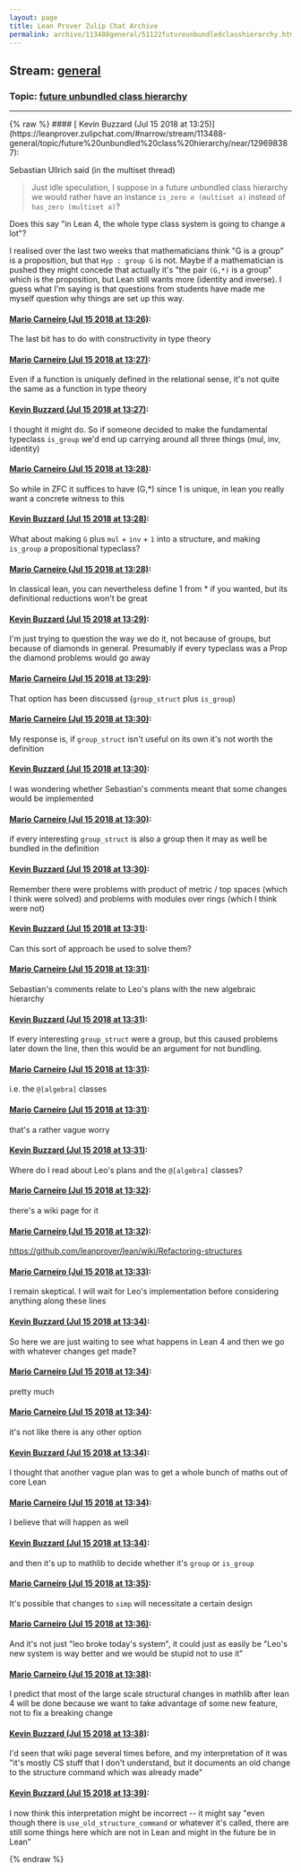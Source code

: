 ```yaml
---
layout: page
title: Lean Prover Zulip Chat Archive 
permalink: archive/113488general/51122futureunbundledclasshierarchy.html
---
```


## Stream: [general](https://leanprover-community.github.io/archive/113488general/index.html)
### Topic: [future unbundled class hierarchy](https://leanprover-community.github.io/archive/113488general/51122futureunbundledclasshierarchy.html)

---

<base href="https://leanprover.zulipchat.com">
{% raw %}
#### [ Kevin Buzzard (Jul 15 2018 at 13:25)](https://leanprover.zulipchat.com/#narrow/stream/113488-general/topic/future%20unbundled%20class%20hierarchy/near/129698387):
<p>Sebastian Ullrich said (in the multiset thread)</p>
<blockquote>
<p>Just idle speculation, I suppose in a future unbundled class hierarchy we would rather have an instance <code>is_zero ∅ (multiset a)</code> instead of <code>has_zero (multiset a)</code>?</p>
</blockquote>
<p>Does this say "in Lean 4, the whole type class system is going to change a lot"? </p>
<p>I realised over the last two weeks that mathematicians think "G is a group" is a proposition, but that <code>Hyp : group G</code> is not. Maybe if a mathematician is pushed they might concede that actually it's "the pair <code>(G,*)</code> is a group" which is the proposition, but Lean still wants more (identity and inverse). I guess what I'm saying is that questions from students have made me myself question why things are set up this way.</p>

#### [ Mario Carneiro (Jul 15 2018 at 13:26)](https://leanprover.zulipchat.com/#narrow/stream/113488-general/topic/future%20unbundled%20class%20hierarchy/near/129698439):
<p>The last bit has to do with constructivity in type theory</p>

#### [ Mario Carneiro (Jul 15 2018 at 13:27)](https://leanprover.zulipchat.com/#narrow/stream/113488-general/topic/future%20unbundled%20class%20hierarchy/near/129698457):
<p>Even if a function is uniquely defined in the relational sense, it's not quite the same as a function in type theory</p>

#### [ Kevin Buzzard (Jul 15 2018 at 13:27)](https://leanprover.zulipchat.com/#narrow/stream/113488-general/topic/future%20unbundled%20class%20hierarchy/near/129698464):
<p>I thought it might do. So if someone decided to make the fundamental typeclass <code>is_group</code> we'd end up carrying around all three things (mul, inv, identity)</p>

#### [ Mario Carneiro (Jul 15 2018 at 13:28)](https://leanprover.zulipchat.com/#narrow/stream/113488-general/topic/future%20unbundled%20class%20hierarchy/near/129698510):
<p>So while in ZFC it suffices to have (G,*) since 1 is unique, in lean you really want a concrete witness to this</p>

#### [ Kevin Buzzard (Jul 15 2018 at 13:28)](https://leanprover.zulipchat.com/#narrow/stream/113488-general/topic/future%20unbundled%20class%20hierarchy/near/129698514):
<p>What about making <code>G</code> plus <code>mul</code> + <code>inv</code> + <code>1</code> into a structure, and making <code>is_group</code> a propositional typeclass?</p>

#### [ Mario Carneiro (Jul 15 2018 at 13:28)](https://leanprover.zulipchat.com/#narrow/stream/113488-general/topic/future%20unbundled%20class%20hierarchy/near/129698516):
<p>In classical lean, you can nevertheless define 1 from * if you wanted, but its definitional reductions won't be great</p>

#### [ Kevin Buzzard (Jul 15 2018 at 13:29)](https://leanprover.zulipchat.com/#narrow/stream/113488-general/topic/future%20unbundled%20class%20hierarchy/near/129698524):
<p>I'm just trying to question the way we do it, not because of groups, but because of diamonds in general. Presumably if every typeclass was a Prop the diamond problems would go away</p>

#### [ Mario Carneiro (Jul 15 2018 at 13:29)](https://leanprover.zulipchat.com/#narrow/stream/113488-general/topic/future%20unbundled%20class%20hierarchy/near/129698526):
<p>That option has been discussed (<code>group_struct</code> plus <code>is_group</code>)</p>

#### [ Mario Carneiro (Jul 15 2018 at 13:30)](https://leanprover.zulipchat.com/#narrow/stream/113488-general/topic/future%20unbundled%20class%20hierarchy/near/129698572):
<p>My response is, if <code>group_struct</code> isn't useful on its own it's not worth the definition</p>

#### [ Kevin Buzzard (Jul 15 2018 at 13:30)](https://leanprover.zulipchat.com/#narrow/stream/113488-general/topic/future%20unbundled%20class%20hierarchy/near/129698575):
<p>I was wondering whether Sebastian's comments meant that some changes would be implemented</p>

#### [ Mario Carneiro (Jul 15 2018 at 13:30)](https://leanprover.zulipchat.com/#narrow/stream/113488-general/topic/future%20unbundled%20class%20hierarchy/near/129698582):
<p>if every interesting <code>group_struct</code> is also a group then it may as well be bundled in the definition</p>

#### [ Kevin Buzzard (Jul 15 2018 at 13:30)](https://leanprover.zulipchat.com/#narrow/stream/113488-general/topic/future%20unbundled%20class%20hierarchy/near/129698584):
<p>Remember there were problems with product of metric / top spaces (which I think were solved) and problems with modules over rings (which I think were not)</p>

#### [ Kevin Buzzard (Jul 15 2018 at 13:31)](https://leanprover.zulipchat.com/#narrow/stream/113488-general/topic/future%20unbundled%20class%20hierarchy/near/129698590):
<p>Can this sort of approach be used to solve them?</p>

#### [ Mario Carneiro (Jul 15 2018 at 13:31)](https://leanprover.zulipchat.com/#narrow/stream/113488-general/topic/future%20unbundled%20class%20hierarchy/near/129698596):
<p>Sebastian's comments relate to Leo's plans with the new algebraic hierarchy</p>

#### [ Kevin Buzzard (Jul 15 2018 at 13:31)](https://leanprover.zulipchat.com/#narrow/stream/113488-general/topic/future%20unbundled%20class%20hierarchy/near/129698597):
<p>If every interesting <code>group_struct</code> were a group, but this caused problems later down the line, then this would be an argument for not bundling.</p>

#### [ Mario Carneiro (Jul 15 2018 at 13:31)](https://leanprover.zulipchat.com/#narrow/stream/113488-general/topic/future%20unbundled%20class%20hierarchy/near/129698598):
<p>i.e. the <code>@[algebra]</code> classes</p>

#### [ Mario Carneiro (Jul 15 2018 at 13:31)](https://leanprover.zulipchat.com/#narrow/stream/113488-general/topic/future%20unbundled%20class%20hierarchy/near/129698601):
<p>that's a rather vague worry</p>

#### [ Kevin Buzzard (Jul 15 2018 at 13:31)](https://leanprover.zulipchat.com/#narrow/stream/113488-general/topic/future%20unbundled%20class%20hierarchy/near/129698602):
<p>Where do I read about Leo's plans and the <code>@[algebra]</code> classes?</p>

#### [ Mario Carneiro (Jul 15 2018 at 13:32)](https://leanprover.zulipchat.com/#narrow/stream/113488-general/topic/future%20unbundled%20class%20hierarchy/near/129698641):
<p>there's a wiki page for it</p>

#### [ Mario Carneiro (Jul 15 2018 at 13:32)](https://leanprover.zulipchat.com/#narrow/stream/113488-general/topic/future%20unbundled%20class%20hierarchy/near/129698644):
<p><a href="https://github.com/leanprover/lean/wiki/Refactoring-structures" target="_blank" title="https://github.com/leanprover/lean/wiki/Refactoring-structures">https://github.com/leanprover/lean/wiki/Refactoring-structures</a></p>

#### [ Mario Carneiro (Jul 15 2018 at 13:33)](https://leanprover.zulipchat.com/#narrow/stream/113488-general/topic/future%20unbundled%20class%20hierarchy/near/129698654):
<p>I remain skeptical. I will wait for Leo's implementation before considering anything along these lines</p>

#### [ Kevin Buzzard (Jul 15 2018 at 13:34)](https://leanprover.zulipchat.com/#narrow/stream/113488-general/topic/future%20unbundled%20class%20hierarchy/near/129698667):
<p>So here we are just waiting to see what happens in Lean 4 and then we go with whatever changes get made?</p>

#### [ Mario Carneiro (Jul 15 2018 at 13:34)](https://leanprover.zulipchat.com/#narrow/stream/113488-general/topic/future%20unbundled%20class%20hierarchy/near/129698695):
<p>pretty much</p>

#### [ Mario Carneiro (Jul 15 2018 at 13:34)](https://leanprover.zulipchat.com/#narrow/stream/113488-general/topic/future%20unbundled%20class%20hierarchy/near/129698698):
<p>it's not like there is any other option</p>

#### [ Kevin Buzzard (Jul 15 2018 at 13:34)](https://leanprover.zulipchat.com/#narrow/stream/113488-general/topic/future%20unbundled%20class%20hierarchy/near/129698699):
<p>I thought that another vague plan was to get a whole bunch of maths out of core Lean</p>

#### [ Mario Carneiro (Jul 15 2018 at 13:34)](https://leanprover.zulipchat.com/#narrow/stream/113488-general/topic/future%20unbundled%20class%20hierarchy/near/129698703):
<p>I believe that will happen as well</p>

#### [ Kevin Buzzard (Jul 15 2018 at 13:34)](https://leanprover.zulipchat.com/#narrow/stream/113488-general/topic/future%20unbundled%20class%20hierarchy/near/129698706):
<p>and then it's up to mathlib to decide whether it's <code>group</code> or <code>is_group</code></p>

#### [ Mario Carneiro (Jul 15 2018 at 13:35)](https://leanprover.zulipchat.com/#narrow/stream/113488-general/topic/future%20unbundled%20class%20hierarchy/near/129698713):
<p>It's possible that changes to <code>simp</code> will necessitate a certain design</p>

#### [ Mario Carneiro (Jul 15 2018 at 13:36)](https://leanprover.zulipchat.com/#narrow/stream/113488-general/topic/future%20unbundled%20class%20hierarchy/near/129698767):
<p>And it's not just "leo broke today's system", it could just as easily be "Leo's new system is way better and we would be stupid not to use it"</p>

#### [ Mario Carneiro (Jul 15 2018 at 13:38)](https://leanprover.zulipchat.com/#narrow/stream/113488-general/topic/future%20unbundled%20class%20hierarchy/near/129698819):
<p>I predict that most of the large scale structural changes in mathlib after lean 4 will be done because we want to take advantage of some new feature, not to fix a breaking change</p>

#### [ Kevin Buzzard (Jul 15 2018 at 13:38)](https://leanprover.zulipchat.com/#narrow/stream/113488-general/topic/future%20unbundled%20class%20hierarchy/near/129698841):
<p>I'd seen that wiki page several times before, and my interpretation of it was "it's mostly CS stuff that I don't understand, but it documents an old change to the structure command which was already made"</p>

#### [ Kevin Buzzard (Jul 15 2018 at 13:39)](https://leanprover.zulipchat.com/#narrow/stream/113488-general/topic/future%20unbundled%20class%20hierarchy/near/129698852):
<p>I now think this interpretation might be incorrect -- it might say "even though there is <code>use_old_structure_command</code> or whatever it's called, there are still some things here which are not in Lean and might in the future be in Lean"</p>


{% endraw %}
